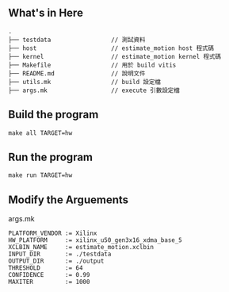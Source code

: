 ## What's in Here
```
.
├── testdata                 // 測試資料
├── host                     // estimate_motion host 程式碼
├── kernel                   // estimate_motion kernel 程式碼
├── Makefile                 // 用於 build vitis
├── README.md                // 說明文件
├── utils.mk                 // build 設定檔
├── args.mk                  // execute 引數設定檔
```

## Build the program
```
make all TARGET=hw
```
## Run the program
```
make run TARGET=hw
```

## Modify the Arguements
args.mk
```
PLATFORM_VENDOR := Xilinx
HW_PLATFORM 	:= xilinx_u50_gen3x16_xdma_base_5
XCLBIN_NAME 	:= estimate_motion.xclbin
INPUT_DIR 		:= ./testdata
OUTPUT_DIR 		:= ./output
THRESHOLD 		:= 64
CONFIDENCE 		:= 0.99
MAXITER 		:= 1000
```

